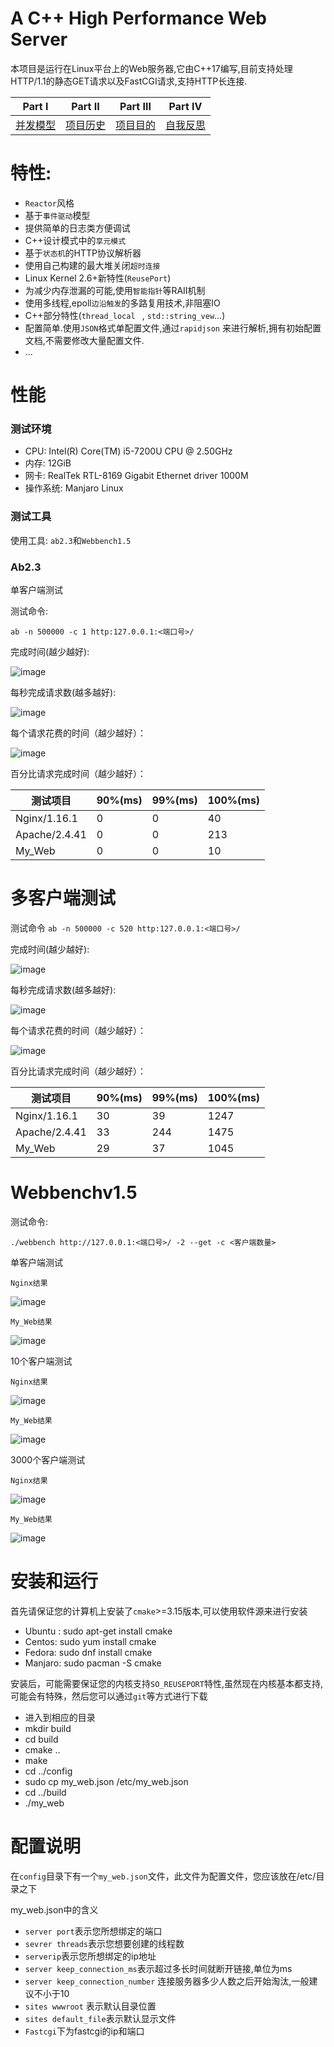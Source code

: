 # A C++ High Performance Web Server

本项目是运行在Linux平台上的Web服务器,它由C++17编写,目前支持处理HTTP/1.1的静态GET请求以及FastCGI请求,支持HTTP长连接.

| Part Ⅰ   | Part Ⅱ     | Part Ⅲ   | Part Ⅳ   |
| -------- | ---------- | -------- | --------  |
|   [并发模型](https://github.com/LhdDream/my_web/blob/master/my_web/doc/Concurrent_Model.md)|   [项目历史](https://github.com/LhdDream/my_web/blob/master/my_web/doc/History.md) | [项目目的](https://github.com/LhdDream/my_web/blob/master/my_web/doc/Purpose.md) | [自我反思](https://github.com/LhdDream/my_web/blob/master/my_web/doc/Reflection.md) |

# 特性:


- `Reactor`风格
- 基于`事件驱动`模型
- 提供简单的日志类方便调试
- C++设计模式中的`享元模式`
- 基于`状态机`的HTTP协议解析器
- 使用自己构建的最大堆关闭`超时连接`
- Linux Kernel 2.6+新特性(`ReusePort`)
- 为减少内存泄漏的可能,使用`智能指针`等RAII机制
- 使用多线程,epoll`边沿触发`的多路复用技术,非阻塞IO
- C++部分特性(`thread_local ` , `std::string_vew`...)
- 配置简单.使用`JSON`格式单配置文件,通过`rapidjson` 来进行解析,拥有初始配置文档,不需要修改大量配置文件.
- ...

# 性能
###  测试环境


  - CPU: Intel(R) Core(TM) i5-7200U CPU @ 2.50GHz
  -  内存: 12GiB
  -  网卡:	RealTek RTL-8169 Gigabit Ethernet driver 1000M
  - 操作系统: Manjaro Linux

  ### 测试工具


使用工具: `ab2.3`和`Webbench1.5`

### Ab2.3

单客户端测试
 
 测试命令:

`ab -n 500000 -c 1 http:127.0.0.1:<端口号>/`


完成时间(越少越好):


![image](https://github.com/LhdDream/my_web/blob/master/my_web/img/ab1.png)


每秒完成请求数(越多越好):

![image](https://github.com/LhdDream/my_web/blob/master/my_web/img/ab2.png)

每个请求花费的时间（越少越好）：

![image](https://github.com/LhdDream/my_web/blob/master/my_web/img/ab3.png)

百分比请求完成时间（越少越好）：


| 测试项目      | 90%(ms) | 99%(ms) | 100%(ms) |
| ------------- | ------- | ------- | -------- |
| Nginx/1.16.1  | 0       | 0       | 40       |
| Apache/2.4.41 | 0       | 0       | 213      |
| My_Web        | 0       | 0       | 10       |


# 多客户端测试

测试命令
`ab -n 500000 -c 520 http:127.0.0.1:<端口号>/
`

完成时间(越少越好):

![image](https://github.com/LhdDream/my_web/blob/master/my_web/img/ab4.png)

每秒完成请求数(越多越好):

![image](https://github.com/LhdDream/my_web/blob/master/my_web/img/ab5.png)

每个请求花费的时间（越少越好）：

![image](https://github.com/LhdDream/my_web/blob/master/my_web/img/ab6.png)

百分比请求完成时间（越少越好）：

| 测试项目      | 90%(ms) | 99%(ms) | 100%(ms) |
| ------------- | ------- | ------- | -------- |
| Nginx/1.16.1  | 30      | 39      | 1247     |
| Apache/2.4.41 | 33      | 244     | 1475     |
| My_Web        | 29      | 37      | 1045     |

# Webbenchv1.5


测试命令:

`./webbench http://127.0.0.1:<端口号>/ -2 --get -c <客户端数量>`

单客户端测试

`Nginx结果`


![image](https://github.com/LhdDream/my_web/blob/master/my_web/img/Web1a.png)


`My_Web结果`

![image](https://github.com/LhdDream/my_web/blob/master/my_web/img/Web2a.png)

10个客户端测试

`Nginx结果`


![image](https://github.com/LhdDream/my_web/blob/master/my_web/img/Web1b.png)


`My_Web结果`


![image](https://github.com/LhdDream/my_web/blob/master/my_web/img/Web2b.png)

3000个客户端测试


`Nginx结果`

![image](https://github.com/LhdDream/my_web/blob/master/my_web/img/Web1c.png)


`My_Web结果`


![image](https://github.com/LhdDream/my_web/blob/master/my_web/img/Web2c.png)

# 安装和运行

首先请保证您的计算机上安装了`cmake`>=3.15版本,可以使用软件源来进行安装


- Ubuntu  : sudo apt-get install  cmake 
- Centos: sudo yum install cmake 
- Fedora: sudo dnf install cmake 
- Manjaro: sudo pacman -S cmake

安装后，可能需要保证您的内核支持`SO_REUSEPORT`特性,虽然现在内核基本都支持,可能会有特殊，然后您可以通过`git`等方式进行下载
- 进入到相应的目录
- mkdir build
- cd build
- cmake ..
- make
- cd ../config
- sudo cp my_web.json /etc/my_web.json
- cd ../build
- ./my_web


# 配置说明


在`config`目录下有一个`my_web.json`文件，此文件为配置文件，您应该放在/etc/目录之下

my_web.json中的含义

- `server port`表示您所想绑定的端口
-  `sevrer threads`表示您想要创建的线程数
-  `serverip`表示您所想绑定的ip地址
- `server keep_connection_ms`表示超过多长时间就断开链接,单位为ms
- `server keep_connection_number` 连接服务器多少人数之后开始淘汰,一般建议不小于10
- `sites wwwroot` 表示默认目录位置
- `sites default_file`表示默认显示文件
- `Fastcgi`下为fastcgi的ip和端口

